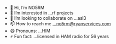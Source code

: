 - 👋 Hi, I’m NO5RM
- 👀 I’m interested in ...rf projects
- 💞️ I’m looking to collaborate on ...asl3
- 📫 How to reach me ...no5rm@ryanservices.com
- 😄 Pronouns: ...HIM
- ⚡ Fun fact: ...licensed in HAM radio for 56 years

<!---
no5rm/no5rm is a ✨ special ✨ repository because its `README.md` (this file) appears on your GitHub profile.
You can click the Preview link to take a look at your changes.
--->
